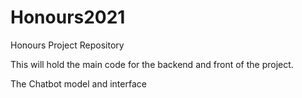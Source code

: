 # Honours2021
Honours Project Repository

This will hold the main code for the backend and front of the project.

The Chatbot model and interface
